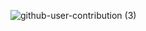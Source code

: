 ![github-user-contribution (3)](https://user-images.githubusercontent.com/95966082/183817317-455c20b7-08f2-46ef-9c2d-b432c5f45d0f.svg)


